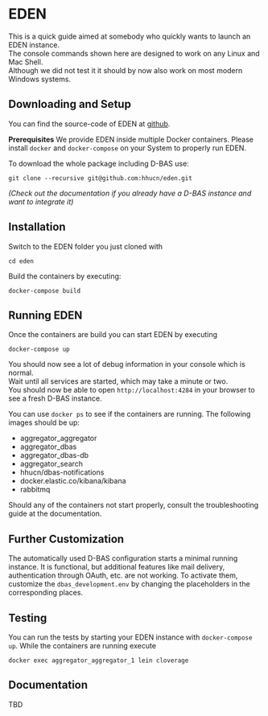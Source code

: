 # EDEN

This is a quick guide aimed at somebody who quickly wants to launch an EDEN instance.  
The console commands shown here are designed to work on any Linux and Mac Shell.  
Although we did not test it it should by now also work on most modern Windows systems.  

## Downloading and Setup

You can find the source-code of EDEN at [github](https://github.com/hhucn/eden/tree/master).


**Prerequisites**
We provide EDEN inside multiple Docker containers. Please install `docker` and `docker-compose` 
on your System to properly run EDEN.


To download the whole package including D-BAS use: 
```
git clone --recursive git@github.com:hhucn/eden.git
```
*(Check out the documentation if you already have a D-BAS instance and want to integrate it)*


## Installation
Switch to the EDEN folder you just cloned with
```
cd eden
```

Build the containers by executing:
```
docker-compose build
```

## Running EDEN
Once the containers are build you can start EDEN by executing
```
docker-compose up
```

You should now see a lot of debug information in your console which is normal.  
Wait until all services are started, which may take a minute or two.  
You should now be able to open `http://localhost:4284` in your browser to see a fresh D-BAS instance.

You can use `docker ps` to see if the containers are running. The following images should be up:


* aggregator_aggregator
* aggregator_dbas
* aggregator_dbas-db
* aggregator_search
* hhucn/dbas-notifications
* docker.elastic.co/kibana/kibana
* rabbitmq


Should any of the containers not start properly, consult the troubleshooting guide at the documentation.

## Further Customization
The automatically used D-BAS configuration starts a minimal running instance. It is functional, but additional features like mail delivery, authentication through OAuth, etc. are not working. 
To activate them, customize the `dbas_development.env` by changing the placeholders in the corresponding places.


## Testing
You can run the tests by starting your EDEN instance with `docker-compose up`. While the containers are running execute 
```
docker exec aggregator_aggregator_1 lein cloverage
```

## Documentation
TBD
